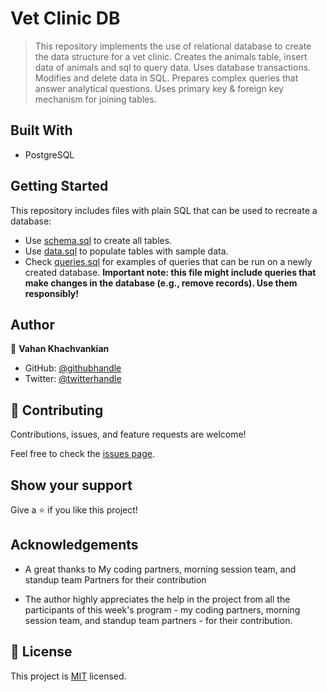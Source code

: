 # Vet Clinic DB

> This repository implements the use of relational database to create the data structure for a vet clinic.
> Creates the animals table, insert data of animals and sql to query data.
> Uses database transactions.
> Modifies and delete data in SQL.
> Prepares complex queries that answer analytical questions.
> Uses primary key & foreign key mechanism for joining tables.

## Built With

- PostgreSQL

## Getting Started

This repository includes files with plain SQL that can be used to recreate a database:

- Use [schema.sql](./schema.sql) to create all tables.
- Use [data.sql](./data.sql) to populate tables with sample data.
- Check [queries.sql](./queries.sql) for examples of queries that can be run on a newly created database.
  **Important note: this file might include queries that make changes in the database (e.g., remove records). Use them responsibly!**

## Author

👤 **Vahan Khachvankian**

- GitHub: [@githubhandle](https://github.com/Gegardus)
- Twitter: [@twitterhandle](https://twitter.com/Gegardus)

## 🤝 Contributing

Contributions, issues, and feature requests are welcome!

Feel free to check the [issues page](https://github.com/Gegardus/vet-clinic-db/issues).

## Show your support

Give a ⭐️ if you like this project!

## Acknowledgements

- A great thanks to My coding partners, morning session team, and standup team Partners for their contribution

- The author highly appreciates the help in the project from all the participants of this week's program - my coding partners, morning session team, and standup team partners - for their contribution.

## 📝 License

This project is [MIT](./MIT.md) licensed.
